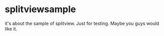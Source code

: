 # splitviewsample
it's about the sample of splitview.
Just for testing.
Maybe you guys would like it.
